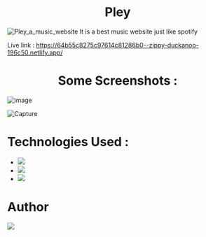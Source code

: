 <h1 align="center"> Pley </h1>

![Pley_a_music_website](https://github.com/Impotato28/Pley/assets/139569429/a8c653ea-a351-4f94-ade2-8d9967d5b3fa)
It is a best music website just like spotify 

Live link : https://64b55c8275c97614c81286b0--zippy-duckanoo-196c50.netlify.app/

<h1 align="center">Some Screenshots :</h1>

![image](https://github.com/Impotato28/Pley/assets/139569429/4e1e1f36-602e-4a33-af8a-d8c9bc6c9f9f)

![Capture](https://github.com/Impotato28/Pley/assets/139569429/ac9545aa-db84-4b1f-b019-98fd5da01b23)

<h1>Technologies Used :</h1>

- <img src="https://img.shields.io/badge/HTML-red">
- <img src="https://img.shields.io/badge/CSS-blue">
- <img src="https://img.shields.io/badge/JavaScript-yellow">

<h1>Author</h1>

<img src="https://img.shields.io/badge/Author-%20Sanjay%20Rawat-blue?labelColor=red">
